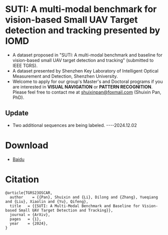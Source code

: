 # SUTI: A multi-modal benchmark for vision-based Small UAV Target detection and tracking presented by IOMD
* A dataset proposed in "SUTI: A multi-modal benchmark and baseline for vision-based small UAV target detection and tracking" (submitted to IEEE TGRS).
* A dataset presented by Shenzhen Key Laboratory of Intelligent Optical Measurement and Detection, Shenzhen University.
* Welcome to apply for our group's Master's and Doctoral programs if you are interested in **VISUAL NAVIGATION** or **PATTERN RECOGNITION**. Please feel free to contact me at shuixinpan@foxmail.com (Shuixin Pan, PhD).
## Update
* Two additional sequences are being labeled. ----2024.12.02

# Download
* [Baidu](https://pan.baidu.com/s/1OB4dMpYwlghDCzP0rn9urQ?pwd=IOMD)

# Citation
```
@article{TGRS23OSCAR,
  author    = {{Pan}, Shuixin and {Li}, Dilong and {Zhang}, Yueqiang and {Liu}, Xiaolin and {Yu}, Qifeng},
  title   = {{SUTI: A Multi-Modal Benchmark and Baseline for Vision-based Small UAV Target Detection and Tracking}},
  journal = {ArXiv},
  pages   = {1},
  year    = {2024},
}
```

